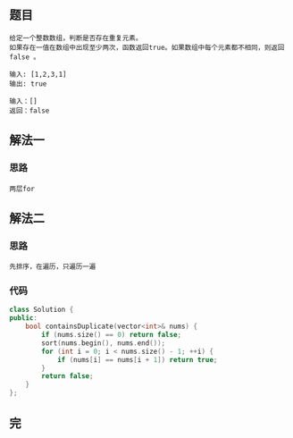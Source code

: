 ## 题目

```
给定一个整数数组，判断是否存在重复元素。
如果存在一值在数组中出现至少两次，函数返回true。如果数组中每个元素都不相同，则返回false 。

输入: [1,2,3,1]
输出: true

输入：[]
返回：false 
```

## 解法一

### 思路

```
两层for
```

## 解法二

### 思路

```
先排序，在遍历，只遍历一遍
```

### 代码

```c++
class Solution {
public:
    bool containsDuplicate(vector<int>& nums) {
        if (nums.size() == 0) return false;
        sort(nums.begin(), nums.end());
        for (int i = 0; i < nums.size() - 1; ++i) {
            if (nums[i] == nums[i + 1]) return true;
        }
        return false;
    }
};
```

## 完